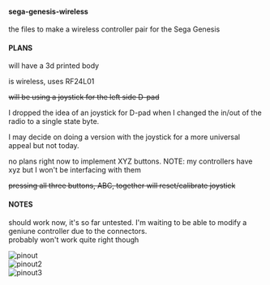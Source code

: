 #### sega-genesis-wireless  
the files to make a wireless controller pair for the Sega Genesis  

#### PLANS  
will have a 3d printed body  

is wireless, uses RF24L01  

~~will be using a joystick for the left side D-pad~~  

I dropped the idea of an joystick for D-pad when I changed the in/out of the radio to a single state byte.  

I may decide on doing a version with the joystick for a more universal appeal but not today.  

no plans right now to implement XYZ buttons. NOTE: my controllers have xyz but I won't be interfacing with them  

~~pressing all three buttons, ABC, together will reset/calibrate joystick~~

#### NOTES  
should work now, it's so far untested. I'm waiting to be able to modify a geniune controller due to the connectors.  
probably won't work quite right though  

![pinout](https://atariage.com/forums/uploads/monthly_01_2018/post-42561-0-70160200-1517360545.png)  
![pinout2](http://www.ataricompendium.com/faq/faq_controller_pinout.jpg)  
![pinout3](http://www.haku.co.uk/pics/SegaJoypadPinout.jpg)  
